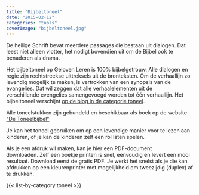 ```yaml
---
title: "Bijbeltoneel"
date: "2015-02-12"
categories: "tools"
coverImage: "bijbeltoneel.jpg"
---
```


De heilige Schrift bevat meerdere passages die bestaan uit dialogen. Dat leest niet alleen vlotter, het nodigt bovendien uit om de Bijbel ook te benaderen als drama.

<!--more-->

Het bijbeltoneel op Geloven Leren is 100% bijbelgetrouw. Alle dialogen en regie zijn rechtstreekse uittreksels uit de bronteksten. Om de verhaallijn zo levendig mogelijk te maken, is vertrokken van een synopsis van de evangelies. Dat wil zeggen dat alle verhaalelementen uit de verschillende evengelies samengevoegd worden tot één verhaallijn. Het bijbeltoneel verschijnt [op de blog in de categorie toneel](/categories/toneel/ "Bijbeltoneel").

Alle toneelstukken zijn gebundeld en beschikbaar als boek op de website ["De Toneelbijbel"](https://toneelbijbel.gelovenleren.net/)

Je kan het toneel gebruiken om op een levendige manier voor te lezen aan kinderen, of je kan de kinderen zelf een rol laten spelen.

Als je een afdruk wil maken, kan je hier een PDF-document downloaden. Zelf een boekje printen is snel, eenvoudig en levert een mooi resultaat. Download eerst de gratis PDF. Je werkt het snelst als je die kan afdrukken op een kleurenprinter met mogelijkheid om tweezijdig (duplex) af te drukken.

{{< list-by-category toneel >}}

